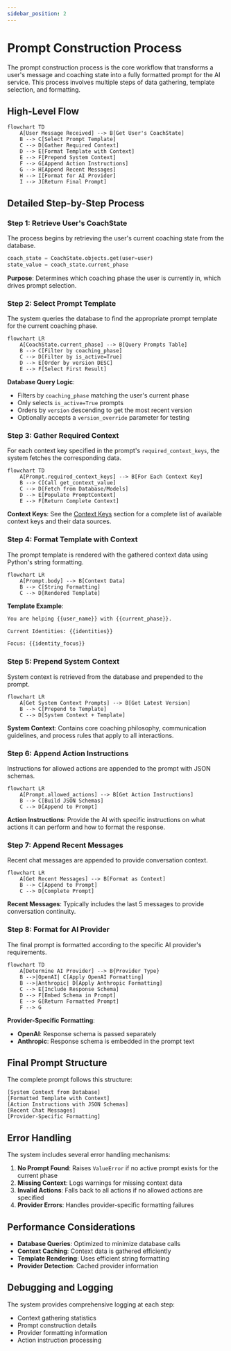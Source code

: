 ```yaml
---
sidebar_position: 2
---
```


# Prompt Construction Process

The prompt construction process is the core workflow that transforms a user's message and coaching state into a fully formatted prompt for the AI service. This process involves multiple steps of data gathering, template selection, and formatting.

## High-Level Flow

```mermaid
flowchart TD
    A[User Message Received] --> B[Get User's CoachState]
    B --> C[Select Prompt Template]
    C --> D[Gather Required Context]
    D --> E[Format Template with Context]
    E --> F[Prepend System Context]
    F --> G[Append Action Instructions]
    G --> H[Append Recent Messages]
    H --> I[Format for AI Provider]
    I --> J[Return Final Prompt]
```

## Detailed Step-by-Step Process

### Step 1: Retrieve User's CoachState

The process begins by retrieving the user's current coaching state from the database.

```python
coach_state = CoachState.objects.get(user=user)
state_value = coach_state.current_phase
```

**Purpose**: Determines which coaching phase the user is currently in, which drives prompt selection.

### Step 2: Select Prompt Template

The system queries the database to find the appropriate prompt template for the current coaching phase.

```mermaid
flowchart LR
    A[CoachState.current_phase] --> B[Query Prompts Table]
    B --> C[Filter by coaching_phase]
    C --> D[Filter by is_active=True]
    D --> E[Order by version DESC]
    E --> F[Select First Result]
```

**Database Query Logic**:

- Filters by `coaching_phase` matching the user's current phase
- Only selects `is_active=True` prompts
- Orders by `version` descending to get the most recent version
- Optionally accepts a `version_override` parameter for testing

### Step 3: Gather Required Context

For each context key specified in the prompt's `required_context_keys`, the system fetches the corresponding data.

```mermaid
flowchart TD
    A[Prompt.required_context_keys] --> B[For Each Context Key]
    B --> C[Call get_context_value]
    C --> D[Fetch from Database/Models]
    D --> E[Populate PromptContext]
    E --> F[Return Complete Context]
```

**Context Keys**: See the [Context Keys](../context-keys/overview) section for a complete list of available context keys and their data sources.

### Step 4: Format Template with Context

The prompt template is rendered with the gathered context data using Python's string formatting.

```mermaid
flowchart LR
    A[Prompt.body] --> B[Context Data]
    B --> C[String Formatting]
    C --> D[Rendered Template]
```

**Template Example**:

```markdown
You are helping {{user_name}} with {{current_phase}}.

Current Identities: {{identities}}

Focus: {{identity_focus}}
```

### Step 5: Prepend System Context

System context is retrieved from the database and prepended to the prompt.

```mermaid
flowchart LR
    A[Get System Context Prompts] --> B[Get Latest Version]
    B --> C[Prepend to Template]
    C --> D[System Context + Template]
```

**System Context**: Contains core coaching philosophy, communication guidelines, and process rules that apply to all interactions.

### Step 6: Append Action Instructions

Instructions for allowed actions are appended to the prompt with JSON schemas.

```mermaid
flowchart LR
    A[Prompt.allowed_actions] --> B[Get Action Instructions]
    B --> C[Build JSON Schemas]
    C --> D[Append to Prompt]
```

**Action Instructions**: Provide the AI with specific instructions on what actions it can perform and how to format the response.

### Step 7: Append Recent Messages

Recent chat messages are appended to provide conversation context.

```mermaid
flowchart LR
    A[Get Recent Messages] --> B[Format as Context]
    B --> C[Append to Prompt]
    C --> D[Complete Prompt]
```

**Recent Messages**: Typically includes the last 5 messages to provide conversation continuity.

### Step 8: Format for AI Provider

The final prompt is formatted according to the specific AI provider's requirements.

```mermaid
flowchart TD
    A[Determine AI Provider] --> B{Provider Type}
    B -->|OpenAI| C[Apply OpenAI Formatting]
    B -->|Anthropic| D[Apply Anthropic Formatting]
    C --> E[Include Response Schema]
    D --> F[Embed Schema in Prompt]
    E --> G[Return Formatted Prompt]
    F --> G
```

**Provider-Specific Formatting**:

- **OpenAI**: Response schema is passed separately
- **Anthropic**: Response schema is embedded in the prompt text

## Final Prompt Structure

The complete prompt follows this structure:

```
[System Context from Database]
[Formatted Template with Context]
[Action Instructions with JSON Schemas]
[Recent Chat Messages]
[Provider-Specific Formatting]
```

## Error Handling

The system includes several error handling mechanisms:

1. **No Prompt Found**: Raises `ValueError` if no active prompt exists for the current phase
2. **Missing Context**: Logs warnings for missing context data
3. **Invalid Actions**: Falls back to all actions if no allowed actions are specified
4. **Provider Errors**: Handles provider-specific formatting failures

## Performance Considerations

- **Database Queries**: Optimized to minimize database calls
- **Context Caching**: Context data is gathered efficiently
- **Template Rendering**: Uses efficient string formatting
- **Provider Detection**: Cached provider information

## Debugging and Logging

The system provides comprehensive logging at each step:

- Context gathering statistics
- Prompt construction details
- Provider formatting information
- Action instruction processing
